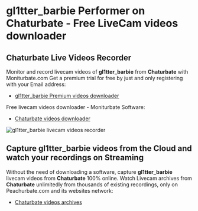 # gl1tter_barbie Performer on Chaturbate - Free LiveCam videos downloader

## Chaturbate Live Videos Recorder

Monitor and record livecam videos of **gl1tter_barbie** from **Chaturbate** with Moniturbate.com
Get a premium trial for free by just and only registering with your Email address:
* [gl1tter_barbie Premium videos downloader](https://moniturbate.com/request-demo-licence-key.html)

Free livecam videos downloader - Moniturbate Software:
* [Chaturbate videos downloader](https://moniturbate.com/moniturbate-download-software.html)

![gl1tter_barbie livecam videos recorder](https://peachurnet.com/templates/moniturbate-software.png)


## Capture gl1tter_barbie videos from the Cloud and watch your recordings on Streaming

Without the need of downloading a software, capture **gl1tter_barbie** livecam videos from **Chaturbate** 100% online.
Watch Livecam archives from **Chaturbate** unlimitedly from thousands of existing recordings, only on Peachurbate.com and its websites network:
* [Chaturbate videos archives](https://peachurnet.com/)